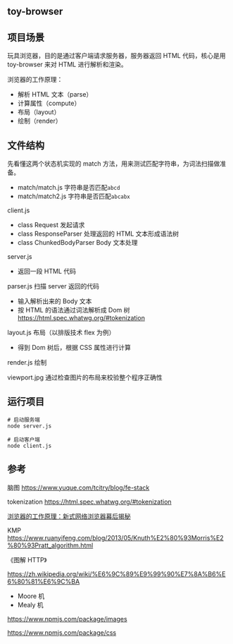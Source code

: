 ## toy-browser

## 项目场景

玩具浏览器，目的是通过客户端请求服务器，服务器返回 HTML 代码，核心是用 toy-browser 来对 HTML 进行解析和渲染。

浏览器的工作原理：
- 解析 HTML 文本（parse）
- 计算属性（compute）
- 布局（layout）
- 绘制（render）

## 文件结构

先看懂这两个状态机实现的 match 方法，用来测试匹配字符串，为词法扫描做准备。
- match/match.js 字符串是否匹配`abcd`
- match/match2.js 字符串是否匹配`abcabx`

client.js
- class Request 发起请求
- class ResponseParser 处理返回的 HTML 文本形成语法树
- class ChunkedBodyParser Body 文本处理

server.js
- 返回一段 HTML 代码

parser.js 扫描 server 返回的代码
- 输入解析出来的 Body 文本
- 按 HTML 的语法通过词法解析成 Dom 树 https://html.spec.whatwg.org/#tokenization

layout.js 布局（以排版技术 flex 为例）
- 得到 Dom 树后，根据 CSS 属性进行计算

render.js 绘制

viewport.jpg 通过检查图片的布局来校验整个程序正确性


## 运行项目

```shell
# 启动服务端
node server.js

# 启动客户端
node client.js
```

## 参考

脑图 https://www.yuque.com/tcitry/blog/fe-stack

tokenization https://html.spec.whatwg.org/#tokenization

[浏览器的工作原理：新式网络浏览器幕后揭秘](https://www.html5rocks.com/zh/tutorials/internals/howbrowserswork/)

KMP https://www.ruanyifeng.com/blog/2013/05/Knuth%E2%80%93Morris%E2%80%93Pratt_algorithm.html

《图解 HTTP》

https://zh.wikipedia.org/wiki/%E6%9C%89%E9%99%90%E7%8A%B6%E6%80%81%E6%9C%BA

- Moore 机
- Mealy 机

https://www.npmjs.com/package/images

https://www.npmjs.com/package/css

